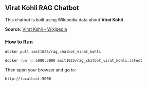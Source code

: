## Virat Kohli RAG Chatbot

This chatbot is built using Wikipedia data about **Virat Kohli**. 

**Source:** [Virat Kohli - Wikipedia](https://en.wikipedia.org/wiki/Virat_Kohli)

### How to Run
```bash
docker pull smit1025/rag_chatbot_virat_kohli

docker run -p 5000:5000 smit1025/rag_chatbot_virat_kohli:latest
```

Then open your browser and go to:
```
http://localhost:5000